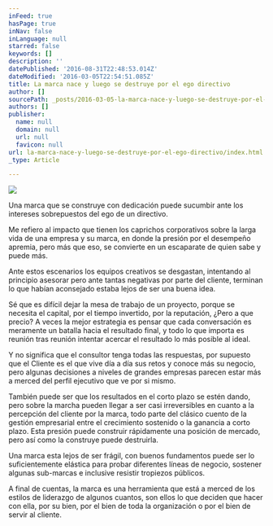 ```yaml
---
inFeed: true
hasPage: true
inNav: false
inLanguage: null
starred: false
keywords: []
description: ''
datePublished: '2016-08-31T22:48:53.014Z'
dateModified: '2016-03-05T22:54:51.085Z'
title: La marca nace y luego se destruye por el ego directivo
author: []
sourcePath: _posts/2016-03-05-la-marca-nace-y-luego-se-destruye-por-el-ego-directivo.md
authors: []
publisher:
  name: null
  domain: null
  url: null
  favicon: null
url: la-marca-nace-y-luego-se-destruye-por-el-ego-directivo/index.html
_type: Article

---
```

![](https://the-grid-user-content.s3-us-west-2.amazonaws.com/08754433-65bf-44f2-80c6-d10c299f6f8c.jpg)

Una marca que se construye con dedicación puede sucumbir ante los intereses sobrepuestos del ego de un directivo. 

Me refiero al impacto que tienen los caprichos corporativos sobre la larga vida de una empresa y su marca, en donde la presión por el desempeño apremia, pero más que eso, se convierte en un escaparate de quien sabe y puede más. 

Ante estos escenarios los equipos creativos se desgastan, intentando al principio asesorar pero ante tantas negativas por parte del cliente, terminan lo que habían aconsejado estaba lejos de ser una buena idea.  

Sé que es difícil dejar la mesa de trabajo de un proyecto, porque se necesita el capital, por el tiempo invertido, por la reputación, ¿Pero a que precio? A veces la mejor estrategia es pensar que cada conversación es meramente un batalla hacia el resultado final, y todo lo que importa es reunión tras reunión intentar acercar el resultado lo más posible al ideal.

Y no significa que el consultor tenga todas las respuestas, por supuesto que el Cliente es el que vive día a día sus retos y conoce más su negocio, pero algunas decisiones a niveles de grandes empresas parecen estar más a merced del perfil ejecutivo que ve por si mismo. 

También puede ser que los resultados en el corto plazo se estén dando, pero sobre la marcha pueden llegar a ser casi irreversibles en cuanto a la percepción del cliente por la marca, todo parte del clásico cuento de la gestión empresarial entre el crecimiento sostenido o la ganancia a corto plazo. Esta presión puede construir rápidamente una posición de mercado, pero así como la construye puede destruirla.

Una marca esta lejos de ser frágil, con buenos fundamentos puede ser lo suficientemente elástica para probar diferentes líneas de negocio, sostener algunas sub-marcas e inclusive resistir tropiezos públicos.

A final de cuentas, la marca es una herramienta que está a merced de los estilos de liderazgo de algunos cuantos, son ellos lo que deciden que hacer con ella, por su bien, por el bien de toda la organización o por el bien de servir al cliente.